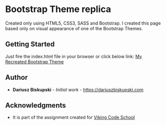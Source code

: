 
#  Bootstrap Theme replica

Created only using HTML5, CSS3, SASS and Bootstrap. I created this page based only on visual appearance of one of the Bootstrap Themes.

## Getting Started

Just fire the index.html file in your browser or click below link:
[My Recreated Bootstrap Theme](https://cdn.rawgit.com/Visiona/assignment_bootstrap_sprint/cc379c77/index.html)

## Author

* **Dariusz Biskupski** - *Initial work* - https://dariuszbiskupski.com

## Acknowledgments

* It is part of the assignment created for [Viking Code School](https://www.vikingcodeschool.com)
